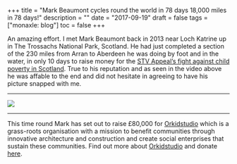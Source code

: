 +++
title = "Mark Beaumont cycles round the world in 78 days 18,000 miles in 78 days!"
description = ""
date = "2017-09-19"
draft = false
tags = ["monaxle: blog"]
toc = false
+++

An amazing effort. I met Mark Beaumont back in 2013 near Loch Katrine up in The Trossachs National Park, Scotland. He had just completed a section of the 230 miles from Arran to Aberdeen he was doing by foot and in the water, in only 10 days to raise money for the [STV Appeal’s fight against child poverty in Scotland](http://www.stvplc.tv/blog/2013/05/mark-beaumont-all-set-for-crossscotland-challenge-for-stv-appeal). True to his reputation and as seen in the video above he was affable to the end and did not hesitate in agreeing to have his picture snapped with me.

---
<img style="display:block;margin:auto" src="https://i.ibb.co/Qvp5Z4JW/mark-beaumont-400x364.jpg">

---

This time round Mark has set out to raise £80,000 for [Orkidstudio](http://www.artemisworldcycle.com/charity/) which is a grass-roots organisation with a mission to benefit communities through innovative architecture and construction and create social enterprises that sustain these communities. Find out more about [Orkidstudio](https://orkidstudio.org/) and donate [here](https://orkidstudio.org/donate/).
